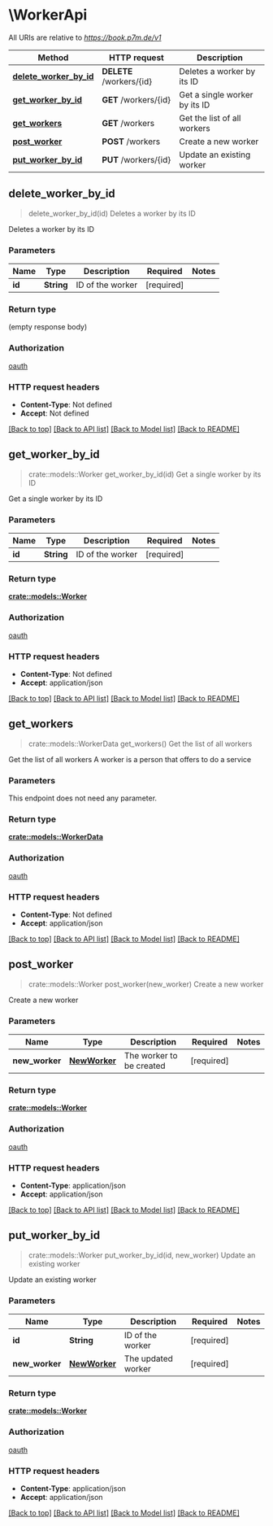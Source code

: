 # \WorkerApi

All URIs are relative to *https://book.p7m.de/v1*

Method | HTTP request | Description
------------- | ------------- | -------------
[**delete_worker_by_id**](WorkerApi.md#delete_worker_by_id) | **DELETE** /workers/{id} | Deletes a worker by its ID
[**get_worker_by_id**](WorkerApi.md#get_worker_by_id) | **GET** /workers/{id} | Get a single worker by its ID
[**get_workers**](WorkerApi.md#get_workers) | **GET** /workers | Get the list of all workers
[**post_worker**](WorkerApi.md#post_worker) | **POST** /workers | Create a new worker
[**put_worker_by_id**](WorkerApi.md#put_worker_by_id) | **PUT** /workers/{id} | Update an existing worker



## delete_worker_by_id

> delete_worker_by_id(id)
Deletes a worker by its ID

Deletes a worker by its ID

### Parameters


Name | Type | Description  | Required | Notes
------------- | ------------- | ------------- | ------------- | -------------
**id** | **String** | ID of the worker | [required] |

### Return type

 (empty response body)

### Authorization

[oauth](../README.md#oauth)

### HTTP request headers

- **Content-Type**: Not defined
- **Accept**: Not defined

[[Back to top]](#) [[Back to API list]](../README.md#documentation-for-api-endpoints) [[Back to Model list]](../README.md#documentation-for-models) [[Back to README]](../README.md)


## get_worker_by_id

> crate::models::Worker get_worker_by_id(id)
Get a single worker by its ID

Get a single worker by its ID

### Parameters


Name | Type | Description  | Required | Notes
------------- | ------------- | ------------- | ------------- | -------------
**id** | **String** | ID of the worker | [required] |

### Return type

[**crate::models::Worker**](Worker.md)

### Authorization

[oauth](../README.md#oauth)

### HTTP request headers

- **Content-Type**: Not defined
- **Accept**: application/json

[[Back to top]](#) [[Back to API list]](../README.md#documentation-for-api-endpoints) [[Back to Model list]](../README.md#documentation-for-models) [[Back to README]](../README.md)


## get_workers

> crate::models::WorkerData get_workers()
Get the list of all workers

Get the list of all workers  A worker is a person that offers to do a service

### Parameters

This endpoint does not need any parameter.

### Return type

[**crate::models::WorkerData**](WorkerData.md)

### Authorization

[oauth](../README.md#oauth)

### HTTP request headers

- **Content-Type**: Not defined
- **Accept**: application/json

[[Back to top]](#) [[Back to API list]](../README.md#documentation-for-api-endpoints) [[Back to Model list]](../README.md#documentation-for-models) [[Back to README]](../README.md)


## post_worker

> crate::models::Worker post_worker(new_worker)
Create a new worker

Create a new worker

### Parameters


Name | Type | Description  | Required | Notes
------------- | ------------- | ------------- | ------------- | -------------
**new_worker** | [**NewWorker**](NewWorker.md) | The worker to be created | [required] |

### Return type

[**crate::models::Worker**](Worker.md)

### Authorization

[oauth](../README.md#oauth)

### HTTP request headers

- **Content-Type**: application/json
- **Accept**: application/json

[[Back to top]](#) [[Back to API list]](../README.md#documentation-for-api-endpoints) [[Back to Model list]](../README.md#documentation-for-models) [[Back to README]](../README.md)


## put_worker_by_id

> crate::models::Worker put_worker_by_id(id, new_worker)
Update an existing worker

Update an existing worker

### Parameters


Name | Type | Description  | Required | Notes
------------- | ------------- | ------------- | ------------- | -------------
**id** | **String** | ID of the worker | [required] |
**new_worker** | [**NewWorker**](NewWorker.md) | The updated worker | [required] |

### Return type

[**crate::models::Worker**](Worker.md)

### Authorization

[oauth](../README.md#oauth)

### HTTP request headers

- **Content-Type**: application/json
- **Accept**: application/json

[[Back to top]](#) [[Back to API list]](../README.md#documentation-for-api-endpoints) [[Back to Model list]](../README.md#documentation-for-models) [[Back to README]](../README.md)

